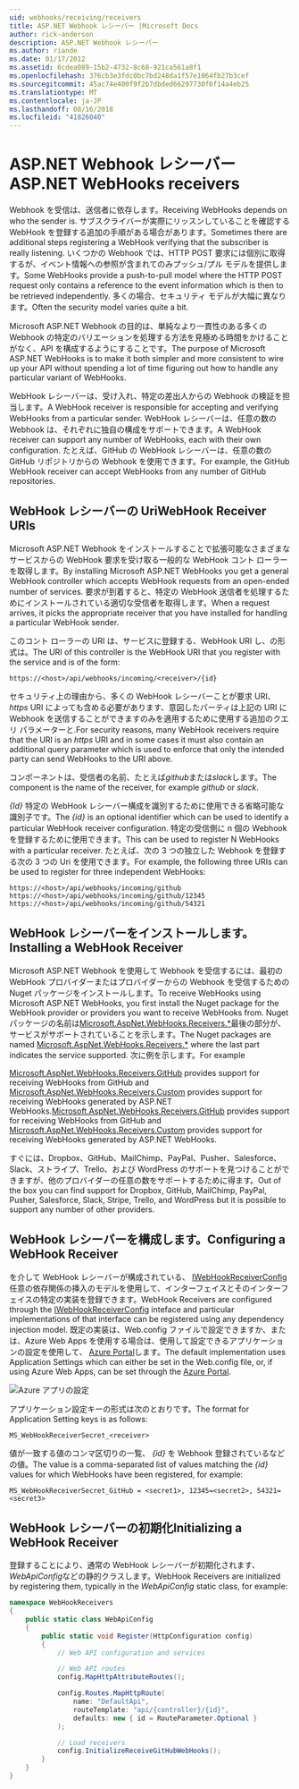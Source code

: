 ```yaml
---
uid: webhooks/receiving/receivers
title: ASP.NET Webhook レシーバー |Microsoft Docs
author: rick-anderson
description: ASP.NET Webhook レシーバー
ms.author: riande
ms.date: 01/17/2012
ms.assetid: 6cdea089-15b2-4732-8c68-921ca561a8f1
ms.openlocfilehash: 376cb3e3fdc0bc7bd248da1f57e1064fb27b3cef
ms.sourcegitcommit: 45ac74e400f9f2b7dbded66297730f6f14a4eb25
ms.translationtype: MT
ms.contentlocale: ja-JP
ms.lasthandoff: 08/16/2018
ms.locfileid: "41826040"
---
```

# <a name="aspnet-webhooks-receivers"></a><span data-ttu-id="8cf53-103">ASP.NET Webhook レシーバー</span><span class="sxs-lookup"><span data-stu-id="8cf53-103">ASP.NET WebHooks receivers</span></span>

<span data-ttu-id="8cf53-104">Webhook を受信は、送信者に依存します。</span><span class="sxs-lookup"><span data-stu-id="8cf53-104">Receiving WebHooks depends on who the sender is.</span></span> <span data-ttu-id="8cf53-105">サブスクライバーが実際にリッスンしていることを確認する WebHook を登録する追加の手順がある場合があります。</span><span class="sxs-lookup"><span data-stu-id="8cf53-105">Sometimes there are additional steps registering a WebHook verifying that the subscriber is really listening.</span></span> <span data-ttu-id="8cf53-106">いくつかの Webhook では、HTTP POST 要求には個別に取得するが、イベント情報への参照が含まれてのみプッシュ/プル モデルを提供します。</span><span class="sxs-lookup"><span data-stu-id="8cf53-106">Some WebHooks provide a push-to-pull model where the HTTP POST request only contains a reference to the event information which is then to be retrieved independently.</span></span> <span data-ttu-id="8cf53-107">多くの場合、セキュリティ モデルが大幅に異なります。</span><span class="sxs-lookup"><span data-stu-id="8cf53-107">Often the security model varies quite a bit.</span></span>

<span data-ttu-id="8cf53-108">Microsoft ASP.NET Webhook の目的は、単純なより一貫性のある多くの Webhook の特定のバリエーションを処理する方法を見極める時間をかけることがなく、API を構成するようにすることです。</span><span class="sxs-lookup"><span data-stu-id="8cf53-108">The purpose of Microsoft ASP.NET WebHooks is to make it both simpler and more consistent to wire up your API without spending a lot of time figuring out how to handle any particular variant of WebHooks.</span></span>

<span data-ttu-id="8cf53-109">WebHook レシーバーは、受け入れ、特定の差出人からの Webhook の検証を担当します。</span><span class="sxs-lookup"><span data-stu-id="8cf53-109">A WebHook receiver is responsible for accepting and verifying WebHooks from a particular sender.</span></span> <span data-ttu-id="8cf53-110">WebHook レシーバーは、任意の数の Webhook は、それぞれに独自の構成をサポートできます。</span><span class="sxs-lookup"><span data-stu-id="8cf53-110">A WebHook receiver can support any number of WebHooks, each with their own configuration.</span></span> <span data-ttu-id="8cf53-111">たとえば、GitHub の WebHook レシーバーは、任意の数の GitHub リポジトリからの Webhook を使用できます。</span><span class="sxs-lookup"><span data-stu-id="8cf53-111">For example, the GitHub WebHook receiver can accept WebHooks from any number of GitHub repositories.</span></span>

## <a name="webhook-receiver-uris"></a><span data-ttu-id="8cf53-112">WebHook レシーバーの Uri</span><span class="sxs-lookup"><span data-stu-id="8cf53-112">WebHook Receiver URIs</span></span>

<span data-ttu-id="8cf53-113">Microsoft ASP.NET Webhook をインストールすることで拡張可能なさまざまなサービスからの WebHook 要求を受け取る一般的な WebHook コント ローラーを取得します。</span><span class="sxs-lookup"><span data-stu-id="8cf53-113">By installing Microsoft ASP.NET WebHooks you get a general WebHook controller which accepts WebHook requests from an open-ended number of services.</span></span> <span data-ttu-id="8cf53-114">要求が到着すると、特定の WebHook 送信者を処理するためにインストールされている適切な受信者を取得します。</span><span class="sxs-lookup"><span data-stu-id="8cf53-114">When a request arrives, it picks the appropriate receiver that you have installed for handling a particular WebHook sender.</span></span>

<span data-ttu-id="8cf53-115">このコント ローラーの URI は、サービスに登録する、WebHook URI し、の形式は。</span><span class="sxs-lookup"><span data-stu-id="8cf53-115">The URI of this controller is the WebHook URI that you register with the service and is of the form:</span></span>

```
https://<host>/api/webhooks/incoming/<receiver>/{id}
```

<span data-ttu-id="8cf53-116">セキュリティ上の理由から、多くの WebHook レシーバーことが要求 URI、 *https* URI によっても含める必要があります、意図したパーティは上記の URI に Webhook を送信することができますのみを適用するために使用する追加のクエリ パラメーターと.</span><span class="sxs-lookup"><span data-stu-id="8cf53-116">For security reasons, many WebHook receivers require that the URI is an *https* URI and in some cases it must also contain an additional query parameter which is used to enforce that only the intended party can send WebHooks to the URI above.</span></span>

<span data-ttu-id="8cf53-117"><em> <receiver> </em>コンポーネントは、受信者の名前、たとえば<em>github</em>または<em>slack</em>します。</span><span class="sxs-lookup"><span data-stu-id="8cf53-117">The <em><receiver></em> component is the name of the receiver, for example <em>github</em> or <em>slack</em>.</span></span>

<span data-ttu-id="8cf53-118">*{Id}* 特定の WebHook レシーバー構成を識別するために使用できる省略可能な識別子です。</span><span class="sxs-lookup"><span data-stu-id="8cf53-118">The *{id}* is an optional identifier which can be used to identify a particular WebHook receiver configuration.</span></span> <span data-ttu-id="8cf53-119">特定の受信側に n 個の Webhook を登録するために使用できます。</span><span class="sxs-lookup"><span data-stu-id="8cf53-119">This can be used to register N WebHooks with a particular receiver.</span></span> <span data-ttu-id="8cf53-120">たとえば、次の 3 つの独立した Webhook を登録する次の 3 つの Uri を使用できます。</span><span class="sxs-lookup"><span data-stu-id="8cf53-120">For example, the following three URIs can be used to register for three independent WebHooks:</span></span>

```
https://<host>/api/webhooks/incoming/github
https://<host>/api/webhooks/incoming/github/12345
https://<host>/api/webhooks/incoming/github/54321
```

## <a name="installing-a-webhook-receiver"></a><span data-ttu-id="8cf53-121">WebHook レシーバーをインストールします。</span><span class="sxs-lookup"><span data-stu-id="8cf53-121">Installing a WebHook Receiver</span></span>

<span data-ttu-id="8cf53-122">Microsoft ASP.NET Webhook を使用して Webhook を受信するには、最初の WebHook プロバイダーまたはプロバイダーからの Webhook を受信するための Nuget パッケージをインストールします。</span><span class="sxs-lookup"><span data-stu-id="8cf53-122">To receive WebHooks using Microsoft ASP.NET WebHooks, you first install the Nuget package for the WebHook provider or providers you want to receive WebHooks from.</span></span> <span data-ttu-id="8cf53-123">Nuget パッケージの名前は[Microsoft.AspNet.WebHooks.Receivers.\*](https://www.nuget.org/packages?q=Microsoft.AspNet.WebHooks.Receivers)最後の部分が、サービスがサポートされていることを示します。</span><span class="sxs-lookup"><span data-stu-id="8cf53-123">The Nuget packages are named [Microsoft.AspNet.WebHooks.Receivers.\*](https://www.nuget.org/packages?q=Microsoft.AspNet.WebHooks.Receivers) where the last part indicates the service supported.</span></span> <span data-ttu-id="8cf53-124">次に例を示します。</span><span class="sxs-lookup"><span data-stu-id="8cf53-124">For example</span></span>

<span data-ttu-id="8cf53-125">[Microsoft.AspNet.WebHooks.Receivers.GitHub](https://www.nuget.org/packages?q=Microsoft.AspNet.WebHooks.Receivers.GitHub) provides support for receiving WebHooks from GitHub and [Microsoft.AspNet.WebHooks.Receivers.Custom](https://www.nuget.org/packages?q=Microsoft.AspNet.WebHooks.Receivers.Custom) provides support for receiving WebHooks generated by ASP.NET WebHooks.</span><span class="sxs-lookup"><span data-stu-id="8cf53-125">[Microsoft.AspNet.WebHooks.Receivers.GitHub](https://www.nuget.org/packages?q=Microsoft.AspNet.WebHooks.Receivers.GitHub) provides support for receiving WebHooks from GitHub and [Microsoft.AspNet.WebHooks.Receivers.Custom](https://www.nuget.org/packages?q=Microsoft.AspNet.WebHooks.Receivers.Custom) provides support for receiving WebHooks generated by ASP.NET WebHooks.</span></span>

<span data-ttu-id="8cf53-126">すぐには、Dropbox、GitHub、MailChimp、PayPal、Pusher、Salesforce、Slack、ストライプ、Trello、および WordPress のサポートを見つけることができますが、他のプロバイダーの任意の数をサポートするために得ます。</span><span class="sxs-lookup"><span data-stu-id="8cf53-126">Out of the box you can find support for Dropbox, GitHub, MailChimp, PayPal, Pusher, Salesforce, Slack, Stripe, Trello, and WordPress but it is possible to support any number of other providers.</span></span>

## <a name="configuring-a-webhook-receiver"></a><span data-ttu-id="8cf53-127">WebHook レシーバーを構成します。</span><span class="sxs-lookup"><span data-stu-id="8cf53-127">Configuring a WebHook Receiver</span></span>

<span data-ttu-id="8cf53-128">を介して WebHook レシーバーが構成されている、 [IWebHookReceiverConfig](https://github.com/aspnet/WebHooks/blob/master/src/Microsoft.AspNet.WebHooks.Receivers/WebHooks/IWebHookReceiverConfig.cs)任意の依存関係の挿入のモデルを使用して、インターフェイスとそのインターフェイスの特定の実装を登録できます。</span><span class="sxs-lookup"><span data-stu-id="8cf53-128">WebHook Receivers are configured through the [IWebHookReceiverConfig](https://github.com/aspnet/WebHooks/blob/master/src/Microsoft.AspNet.WebHooks.Receivers/WebHooks/IWebHookReceiverConfig.cs) inteface and particular implementations of that interface can be registered using any dependency injection model.</span></span> <span data-ttu-id="8cf53-129">既定の実装は、Web.config ファイルで設定できますか、または、Azure Web Apps を使用する場合は、使用して設定できるアプリケーションの設定を使用して、 [Azure Portal](https://portal.azure.com/)します。</span><span class="sxs-lookup"><span data-stu-id="8cf53-129">The default implementation uses Application Settings which can either be set in the Web.config file, or, if using Azure Web Apps, can be set through the [Azure Portal](https://portal.azure.com/).</span></span>

![Azure アプリの設定](_static/AzureAppSettings.png)

<span data-ttu-id="8cf53-131">アプリケーション設定キーの形式は次のとおりです。</span><span class="sxs-lookup"><span data-stu-id="8cf53-131">The format for Application Setting keys is as follows:</span></span>

```
MS_WebHookReceiverSecret_<receiver>
```

<span data-ttu-id="8cf53-132">値が一致する値のコンマ区切りの一覧、 *{id}* を Webhook 登録されているなどの値。</span><span class="sxs-lookup"><span data-stu-id="8cf53-132">The value is a comma-separated list of values matching the *{id}* values for which WebHooks have been registered, for example:</span></span>

```
MS_WebHookReceiverSecret_GitHub = <secret1>, 12345=<secret2>, 54321=<secret3>
```

## <a name="initializing-a-webhook-receiver"></a><span data-ttu-id="8cf53-133">WebHook レシーバーの初期化</span><span class="sxs-lookup"><span data-stu-id="8cf53-133">Initializing a WebHook Receiver</span></span>

<span data-ttu-id="8cf53-134">登録することにより、通常の WebHook レシーバーが初期化されます、 *WebApiConfig*などの静的クラスします。</span><span class="sxs-lookup"><span data-stu-id="8cf53-134">WebHook Receivers are initialized by registering them, typically in the *WebApiConfig* static class, for example:</span></span>

```csharp
namespace WebHookReceivers
{
    public static class WebApiConfig
    {
        public static void Register(HttpConfiguration config)
        {
            // Web API configuration and services

            // Web API routes
            config.MapHttpAttributeRoutes();

            config.Routes.MapHttpRoute(
                name: "DefaultApi",
                routeTemplate: "api/{controller}/{id}",
                defaults: new { id = RouteParameter.Optional }
            );

            // Load receivers
            config.InitializeReceiveGitHubWebHooks();
        }
    }
}
```
